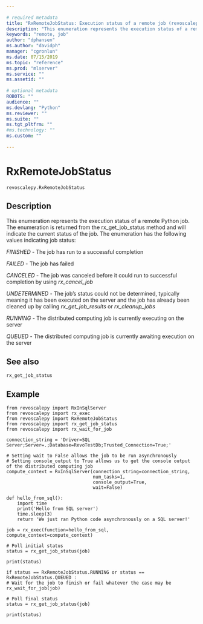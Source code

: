 ```yaml
--- 
 
# required metadata 
title: "RxRemoteJobStatus: Execution status of a remote job (revoscalepy)" 
description: "This enumeration represents the execution status of a remote Python job.  The enumeration is returned from the rx_get_job_status method and will indicate the current status of the job.  The enumeration has the following values indicating job status:FINISHED - The job has run to a successful completionFAILED - The job has failedCANCELED - The job was cancelled before it could run to successful completion by using rx_cancel_jobUNDETERMINED - The job’s status could not be determined, typically meaning it has been executed on the server and the job has already been cleaned up by calling rx_get_job_results or rx_cleanup_jobsRUNNING - The distributed computing job is currently executing on the serverQUEUED - The distributed computing job is currently awaiting execution on the server" 
keywords: "remote, job" 
author: "dphansen"
ms.author: "davidph" 
manager: "cgronlun" 
ms.date: 07/15/2019
ms.topic: "reference" 
ms.prod: "mlserver" 
ms.service: "" 
ms.assetid: "" 
 
# optional metadata 
ROBOTS: "" 
audience: "" 
ms.devlang: "Python" 
ms.reviewer: "" 
ms.suite: "" 
ms.tgt_pltfrm: "" 
#ms.technology: "" 
ms.custom: "" 
 
---
```


# RxRemoteJobStatus


 



```
revoscalepy.RxRemoteJobStatus
```





## Description

This enumeration represents the execution status of a remote Python job.  The enumeration is returned from the
rx_get_job_status method and will indicate the current status of the job.  The enumeration has the following
values indicating job status:

*FINISHED* - The job has run to a successful completion

*FAILED* - The job has failed

*CANCELED* - The job was canceled before it could run to successful completion by using *rx_cancel_job*

*UNDETERMINED* - The job’s status could not be determined, typically meaning it has been executed on the server
and the job has already been cleaned up by calling *rx_get_job_results* or *rx_cleanup_jobs*

*RUNNING* - The distributed computing job is currently executing on the server

*QUEUED* - The distributed computing job is currently awaiting execution on the server


## See also

`rx_get_job_status`


## Example



```
from revoscalepy import RxInSqlServer
from revoscalepy import rx_exec
from revoscalepy import RxRemoteJobStatus
from revoscalepy import rx_get_job_status
from revoscalepy import rx_wait_for_job

connection_string = 'Driver=SQL Server;Server=.;Database=RevoTestDb;Trusted_Connection=True;'

# Setting wait to False allows the job to be run asynchronously
# Setting console_output to True allows us to get the console output of the distributed computing job
compute_context = RxInSqlServer(connection_string=connection_string,
                                num_tasks=1,
                                console_output=True,
                                wait=False)

def hello_from_sql():
    import time
    print('Hello from SQL server')
    time.sleep(3)
    return 'We just ran Python code asynchronously on a SQL server!'

job = rx_exec(function=hello_from_sql, compute_context=compute_context)

# Poll initial status
status = rx_get_job_status(job)

print(status)

if status == RxRemoteJobStatus.RUNNING or status == RxRemoteJobStatus.QUEUED :
# Wait for the job to finish or fail whatever the case may be
rx_wait_for_job(job)

# Poll final status
status = rx_get_job_status(job)

print(status)
```

